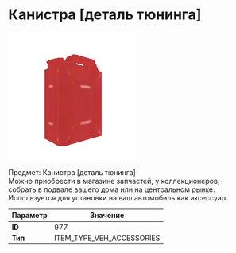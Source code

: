 # Канистра [деталь тюнинга]

![Item Image](../img/977.webp?raw=true)

Предмет: Канистра [деталь тюнинга]<br>Можно приобрести в магазине запчастей, у коллекционеров,<br>собрать в подвале вашего дома или на центральном рынке.<br>Используется для установки на ваш автомобиль как аксессуар.


| Параметр | Значение |
|----------|----------|
| **ID** | 977 |
| **Тип** | ITEM_TYPE_VEH_ACCESSORIES |

